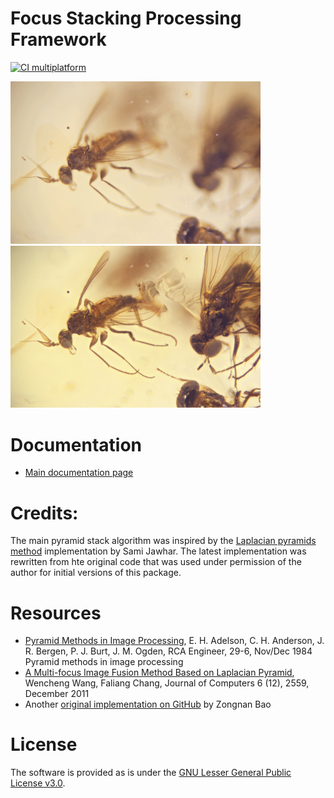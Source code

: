 # Focus Stacking Processing Framework

[![CI multiplatform](https://github.com/lucalista/focusstack/actions/workflows/ci-multiplatform.yml/badge.svg)](https://github.com/lucalista/focusstack/actions/workflows/ci-multiplatform.yml)

<img src='img/flies.gif' width="400">  <img src='img/flies_stack.jpg' width="400">

# Documentation
- [Main documentation page](docs/main.md)

# Credits:

The main pyramid stack algorithm was inspired by the [Laplacian pyramids method](https://github.com/sjawhar/focus-stacking) implementation by Sami Jawhar. The latest implementation was rewritten from hte original code that was used under permission of the author for initial versions of this package.

# Resources

* [Pyramid Methods in Image Processing](https://www.researchgate.net/publication/246727904_Pyramid_Methods_in_Image_Processing), E. H. Adelson, C. H. Anderson,  J. R. Bergen, P. J. Burt, J. M. Ogden, RCA Engineer, 29-6, Nov/Dec 1984
Pyramid methods in image processing
* [A Multi-focus Image Fusion Method Based on Laplacian Pyramid](http://www.jcomputers.us/vol6/jcp0612-07.pdf), Wencheng Wang, Faliang Chang, Journal of Computers 6 (12), 2559, December 2011
* Another [original implementation on GitHub](https://github.com/bznick98/Focus_Stacking) by Zongnan Bao

# License

The software is provided as is under the [GNU Lesser General Public License v3.0](https://choosealicense.com/licenses/lgpl-3.0/).

